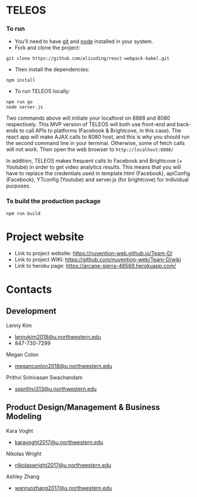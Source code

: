 # TELEOS

### To run

* You'll need to have [git](https://git-scm.com/) and [node](https://nodejs.org/en/) installed in your system.
* Fork and clone the project:

```
git clone https://github.com/alicoding/react-webpack-babel.git
```

* Then install the dependencies:

```
npm install
```

* To run TELEOS locally:
```
npm run go
node server.js
```
Two commands above will initiate your localhost on 8888 and 8080 respectively. This MVP version of TELEOS will both use front-end and back-ends to call APIs to platforms (Facebook & Brightcove, in this case). The react app will make AJAX calls to 8080 host, and this is why you should run the second command line in your terminal. Otherwise, some of fetch calls will not work. Then open the web browser to `http://localhost:8888/`

In addition, TELEOS makes frequent calls to Facebook and Brightcove (+ Youtube) in order to get video analytics results. This means that you will have to replace the credentials used in template.html (Facebook), apiConfig (Facebook), YTconfig (Youtube) and server.js (for brightcove) for individual purposes.

### To build the production package

```
npm run build
```

# Project website
- Link to project website: https://nuvention-web.github.io/Team-D/
- Link to project WIKI: https://github.com/nuvention-web/Team-D/wiki
- Link to heroku page: https://arcane-sierra-46569.herokuapp.com/

# Contacts
## Development
Lenny Kim
- lennykim2018@u.northwestern.edu
- 847-730-7299

Megan Colon
- meganconlon2018@u.northwestern.edu

Prithvi Srinivasan Swachandam
- ssprithvi313@u.northwestern.edu

## Product Design/Management & Business Modeling
Kara Voght
- karavoght2017@u.northwestern.edu

Nikolas Wright
- nikolaswright2017@u.northwestern.edu

Ashley Zhang
- wanruozhang2017@u.northwestern.edu

